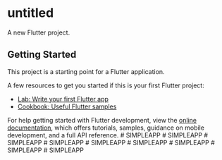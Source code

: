 # untitled

A new Flutter project.

## Getting Started

This project is a starting point for a Flutter application.

A few resources to get you started if this is your first Flutter project:

- [Lab: Write your first Flutter app](https://docs.flutter.dev/get-started/codelab)
- [Cookbook: Useful Flutter samples](https://docs.flutter.dev/cookbook)

For help getting started with Flutter development, view the
[online documentation](https://docs.flutter.dev/), which offers tutorials,
samples, guidance on mobile development, and a full API reference.
#   S I M P L E A P P  
 #   S I M P L E A P P  
 #   S I M P L E A P P  
 #   S I M P L E A P P  
 #   S I M P L E A P P  
 #   S I M P L E A P P  
 #   S I M P L E A P P  
 #   S I M P L E A P P  
 #   S I M P L E A P P  
 
